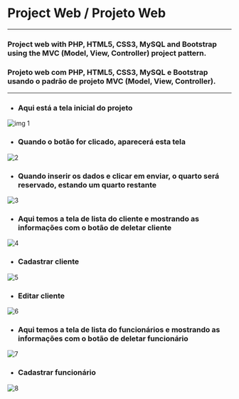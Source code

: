 # Project Web / Projeto Web
---
### Project web with PHP, HTML5, CSS3, MySQL and Bootstrap using the MVC (Model, View, Controller) project pattern.

### Projeto web com PHP, HTML5, CSS3, MySQL e Bootstrap usando o padrão de projeto MVC (Model, View, Controller).
---
+ ### Aqui está a tela inicial do projeto

![img 1](https://user-images.githubusercontent.com/64045736/89696795-d7f28500-d8ef-11ea-9e79-fa106bf2e531.png)

+ ### Quando o botão for clicado, aparecerá esta tela

![2](https://user-images.githubusercontent.com/64045736/89697089-fad16900-d8f0-11ea-8005-f4642dfcd19e.png)

+ ### Quando inserir os dados e clicar em enviar, o quarto será reservado, estando um quarto restante

![3](https://user-images.githubusercontent.com/64045736/89697138-2bb19e00-d8f1-11ea-95be-886344b2a61f.png)

+ ### Aqui temos a tela de lista do cliente e mostrando as informações com o botão de deletar cliente

![4](https://user-images.githubusercontent.com/64045736/89697222-96fb7000-d8f1-11ea-8e71-9d034395521b.png)

+ ### Cadastrar cliente

![5](https://user-images.githubusercontent.com/64045736/89698595-7682e400-d8f8-11ea-8b01-e6deccd3070b.png)

+ ### Editar cliente

![6](https://user-images.githubusercontent.com/64045736/89698635-a5995580-d8f8-11ea-87df-e1cf0582293c.png)

+ ### Aqui temos a tela de lista do funcionários e mostrando as informações com o botão de deletar funcionário

![7](https://user-images.githubusercontent.com/64045736/89698666-cfeb1300-d8f8-11ea-9870-7b2d223761e3.png)

+ ### Cadastrar funcionário

![8](https://user-images.githubusercontent.com/64045736/89698712-0d4fa080-d8f9-11ea-8d7d-88ca127edef8.png)
